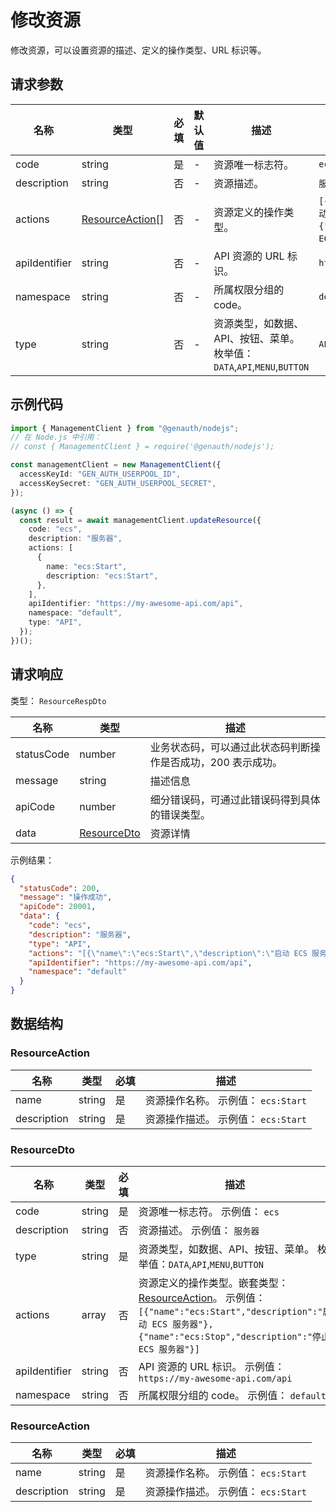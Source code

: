 # 修改资源

<!--
  警告⚠️：
  不要直接修改该文档，
  https://github.com/Authing/authing-docs-factory
  使用该项目进行生成
-->

<LastUpdated />

修改资源，可以设置资源的描述、定义的操作类型、URL 标识等。

## 请求参数

| 名称          | 类型                                           | 必填 | 默认值 | 描述                                                                     | 示例值                                                                                                       |
| ------------- | ---------------------------------------------- | ---- | ------ | ------------------------------------------------------------------------ | ------------------------------------------------------------------------------------------------------------ |
| code          | string                                         | 是   | -      | 资源唯一标志符。                                                         | `ecs`                                                                                                        |
| description   | string                                         | 否   | -      | 资源描述。                                                               | `服务器`                                                                                                     |
| actions       | <a href="#ResourceAction">ResourceAction[]</a> | 否   | -      | 资源定义的操作类型。                                                     | `[{"name":"ecs:Start","description":"启动 ECS 服务器"},{"name":"ecs:Stop","description":"停止 ECS 服务器"}]` |
| apiIdentifier | string                                         | 否   | -      | API 资源的 URL 标识。                                                    | `https://my-awesome-api.com/api`                                                                             |
| namespace     | string                                         | 否   | -      | 所属权限分组的 code。                                                    | `default`                                                                                                    |
| type          | string                                         | 否   | -      | 资源类型，如数据、API、按钮、菜单。 枚举值：`DATA`,`API`,`MENU`,`BUTTON` | `API`                                                                                                        |

## 示例代码

```ts
import { ManagementClient } from "@genauth/nodejs";
// 在 Node.js 中引用：
// const { ManagementClient } = require('@genauth/nodejs');

const managementClient = new ManagementClient({
  accessKeyId: "GEN_AUTH_USERPOOL_ID",
  accessKeySecret: "GEN_AUTH_USERPOOL_SECRET",
});

(async () => {
  const result = await managementClient.updateResource({
    code: "ecs",
    description: "服务器",
    actions: [
      {
        name: "ecs:Start",
        description: "ecs:Start",
      },
    ],
    apiIdentifier: "https://my-awesome-api.com/api",
    namespace: "default",
    type: "API",
  });
})();
```

## 请求响应

类型： `ResourceRespDto`

| 名称       | 类型                                   | 描述                                                         |
| ---------- | -------------------------------------- | ------------------------------------------------------------ |
| statusCode | number                                 | 业务状态码，可以通过此状态码判断操作是否成功，200 表示成功。 |
| message    | string                                 | 描述信息                                                     |
| apiCode    | number                                 | 细分错误码，可通过此错误码得到具体的错误类型。               |
| data       | <a href="#ResourceDto">ResourceDto</a> | 资源详情                                                     |

示例结果：

```json
{
  "statusCode": 200,
  "message": "操作成功",
  "apiCode": 20001,
  "data": {
    "code": "ecs",
    "description": "服务器",
    "type": "API",
    "actions": "[{\"name\":\"ecs:Start\",\"description\":\"启动 ECS 服务器\"},{\"name\":\"ecs:Stop\",\"description\":\"停止 ECS 服务器\"}]",
    "apiIdentifier": "https://my-awesome-api.com/api",
    "namespace": "default"
  }
}
```

## 数据结构

### <a id="ResourceAction"></a> ResourceAction

| 名称        | 类型   | 必填 | 描述                                |
| ----------- | ------ | ---- | ----------------------------------- |
| name        | string | 是   | 资源操作名称。 示例值： `ecs:Start` |
| description | string | 是   | 资源操作描述。 示例值： `ecs:Start` |

### <a id="ResourceDto"></a> ResourceDto

| 名称          | 类型   | 必填 | 描述                                                                                                                                                                                               |
| ------------- | ------ | ---- | -------------------------------------------------------------------------------------------------------------------------------------------------------------------------------------------------- |
| code          | string | 是   | 资源唯一标志符。 示例值： `ecs`                                                                                                                                                                    |
| description   | string | 否   | 资源描述。 示例值： `服务器`                                                                                                                                                                       |
| type          | string | 是   | 资源类型，如数据、API、按钮、菜单。 枚举值：`DATA`,`API`,`MENU`,`BUTTON`                                                                                                                           |
| actions       | array  | 否   | 资源定义的操作类型。嵌套类型：<a href="#ResourceAction">ResourceAction</a>。 示例值： `[{"name":"ecs:Start","description":"启动 ECS 服务器"},{"name":"ecs:Stop","description":"停止 ECS 服务器"}]` |
| apiIdentifier | string | 否   | API 资源的 URL 标识。 示例值： `https://my-awesome-api.com/api`                                                                                                                                    |
| namespace     | string | 否   | 所属权限分组的 code。 示例值： `default`                                                                                                                                                           |

### <a id="ResourceAction"></a> ResourceAction

| 名称        | 类型   | 必填 | 描述                                |
| ----------- | ------ | ---- | ----------------------------------- |
| name        | string | 是   | 资源操作名称。 示例值： `ecs:Start` |
| description | string | 是   | 资源操作描述。 示例值： `ecs:Start` |
